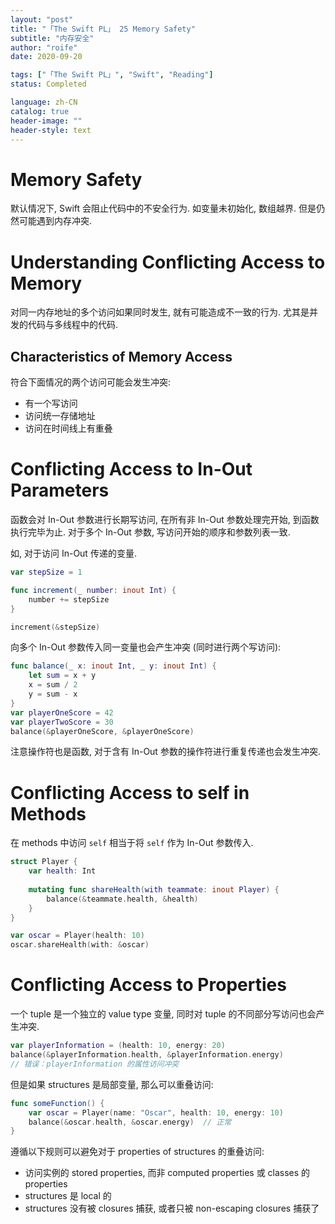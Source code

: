 ```yaml
---
layout: "post"
title: "「The Swift PL」 25 Memory Safety"
subtitle: "内存安全"
author: "roife"
date: 2020-09-20

tags: ["「The Swift PL」", "Swift", "Reading"]
status: Completed

language: zh-CN
catalog: true
header-image: ""
header-style: text
---
```


# Memory Safety

默认情况下, Swift 会阻止代码中的不安全行为. 如变量未初始化, 数组越界. 但是仍然可能遇到内存冲突.

# Understanding Conflicting Access to Memory

对同一内存地址的多个访问如果同时发生, 就有可能造成不一致的行为. 尤其是并发的代码与多线程中的代码.

## Characteristics of Memory Access

符合下面情况的两个访问可能会发生冲突:
- 有一个写访问
- 访问统一存储地址
- 访问在时间线上有重叠

# Conflicting Access to In-Out Parameters

函数会对 In-Out 参数进行长期写访问, 在所有非 In-Out 参数处理完开始, 到函数执行完毕为止.
对于多个 In-Out 参数, 写访问开始的顺序和参数列表一致.

如, 对于访问 In-Out 传递的变量.

```swift
var stepSize = 1

func increment(_ number: inout Int) {
    number += stepSize
}

increment(&stepSize)
```

向多个 In-Out 参数传入同一变量也会产生冲突 (同时进行两个写访问):

```swift
func balance(_ x: inout Int, _ y: inout Int) {
    let sum = x + y
    x = sum / 2
    y = sum - x
}
var playerOneScore = 42
var playerTwoScore = 30
balance(&playerOneScore, &playerOneScore)
```

注意操作符也是函数, 对于含有 In-Out 参数的操作符进行重复传递也会发生冲突.

# Conflicting Access to self in Methods

在 methods 中访问 `self` 相当于将 `self` 作为 In-Out 参数传入.

```swift
struct Player {
    var health: Int
    
    mutating func shareHealth(with teammate: inout Player) {
        balance(&teammate.health, &health)
    }
}

var oscar = Player(health: 10)
oscar.shareHealth(with: &oscar)
```

# Conflicting Access to Properties

一个 tuple 是一个独立的 value type 变量, 同时对 tuple 的不同部分写访问也会产生冲突.

```swift
var playerInformation = (health: 10, energy: 20)
balance(&playerInformation.health, &playerInformation.energy)
// 错误：playerInformation 的属性访问冲突
```

但是如果 structures 是局部变量, 那么可以重叠访问:

```swift
func someFunction() {
    var oscar = Player(name: "Oscar", health: 10, energy: 10)
    balance(&oscar.health, &oscar.energy)  // 正常
}
```

遵循以下规则可以避免对于 properties of structures 的重叠访问:
- 访问实例的 stored properties, 而非 computed properties 或 classes 的 properties
- structures 是 local 的
- structures 没有被 closures 捕获, 或者只被 non-escaping closures 捕获了
